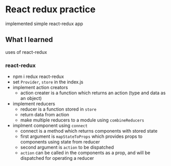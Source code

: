 # React redux practice

implemented simple react-redux app

## What I learned

uses of react-redux

### react-redux

- npm i redux react-redux
- set `Provider`, `store` in the index.js
- implement action creators
  - action creater is a function which returns an action (type and data as an object)
- implement reducers
  - reducer is a function stored in `store`
  - return data from action
  - make multiple reducers to a module using `combineReducers`
- implment component using `connect`
  - connect is a method which returns components with stored state
  - first argument is `mapStateToProps` which provides props to components using state from reducer
  - second argument is `action` to be dispatched
  - `action` can be called in the components as a prop, and will be dispatched for operating a reducer
